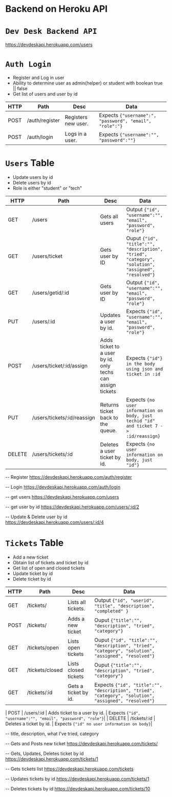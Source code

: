# Backend on Heroku API

# `Dev Desk Backend API` 
https://devdeskapi.herokuapp.com/users

# `Auth Login`

- Register and Log in user
- Ability to determine user as admin(helper) or student with boolean true || false
- Get list of users and user by id

| HTTP | Path               | Desc                                   | Data|
|-|-|-|-|
| POST | /auth/register | Registers new user. | Expects `{"username":", "password", "email", "role":"}`|
| POST | /auth/login    | Logs in a user.   |  Expects `{"username":"", "password":""}`|


# `Users` Table

- Update users by id
- Delete users by id
- Role is either "student" or "tech"

| HTTP | Path               | Desc                                   | Data|
|-|-|-|-|
| GET | /users            | Gets all users     |  Output `{"id", "username":"", "email", "password", "role"}`|
| GET | /users/ticket      | Gets user by ID    | Ouput `{"id", "title":"", "description", "tried", "category", "solution", "assigned", "resolved"}`|
| GET | /users/getid/:id      | Gets user by ID    | Output `{"id", "username":"", "email", "password", "role"}`|
| PUT | /users/:id    | Updates a user by id.   |  Expects `{"id", "username":"", "email", "password", "role"}`|
| POST | /users/ticket/:id/assign | Adds ticket to a user by id. only techs can assign tickets  |  Expects `{"id"} in the body using json and ticket in :id`|
|PUT | /users/tickets/:id/reassign    | Returns ticket back to the queue.   |   Expects `{no user information on body, just techid "id" and ticket 7 -> :id/reassign}`|| POST | /users/ticket/:id/resolved | resolves ticket to a user by id. only techs can assign tickets  |  Expects `{"solution": "some solution" }`|
| DELETE | /users/tickets/:id | Deletes a user ticket by id.   |  Expects `{no user information on body, just "id"}`|

-- Register https://devdeskapi.herokuapp.com/auth/register

-- Login https://devdeskapi.herokuapp.com/auth/login

-- get users https://devdeskapi.herokuapp.com/users

-- get user by id https://devdeskapi.herokuapp.com/users/:id/2

-- Update & Delete user by id  https://devdeskapi.herokuapp.com/users/:id/4


# `Tickets` Table

- Add a new ticket
- Obtain list of tickets and ticket by id
- Get list of open and closed tickets
- Update ticket by id
- Delete ticket by id

| HTTP | Path               | Desc                                   | Data|
|-|-|-|-|
| GET | /tickets/ | Lists all tickets.   |  Output `{"id", "userid", "title", "description", "completed" }`|
| POST | /tickets/      | Adds a new ticket    |Ouput `{"title":"", "description", "tried", "category"}`|
| GET | /tickets/open      | Lists open tickets    |Ouput `{"id", "title":"", "description", "tried", "category", "solution", "assigned", "resolved"}`|
| GET | /tickets/closed      | Lists closed tickets    |Ouput `{"title":"", "description", "tried", "category"}`|
| GET | /tickets/:id    | Gets a ticket by id.   |  Expects `{"id", "title":"", "description", "tried", "category", "solution", "assigned", "resolved"}`|


| POST | /users/:id    | Adds ticket to a user by id.   |  Expects `{"id", "username":"", "email", "password", "role"}`|
| DELETE | /tickets/:id | Deletes a ticket by id.   |  Expects `{"id" no user information on body}`|


-- title, description, what I've tried, category 


-- Gets and Posts new ticket https://devdeskapi.herokuapp.com/tickets/

-- Gets, Updates, Deletes ticket by id https://devdeskapi.herokuapp.com/tickets/1

-- Gets tickets list https://devdeskapi.herokuapp.com/tickets

-- Updates tickets by id https://devdeskapi.herokuapp.com/tickets/1

-- Deletes tickets by id https://devdeskapi.herokuapp.com/tickets/10
